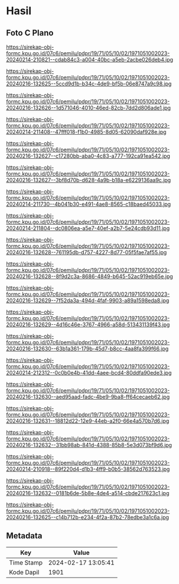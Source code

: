 # Hasil

## Foto C Plano

https://sirekap-obj-formc.kpu.go.id/07c6/pemilu/pdpr/19/71/05/10/02/1971051002023-20240214-210821--cdab84c3-a004-40bc-a5eb-2acbe026deb4.jpg

https://sirekap-obj-formc.kpu.go.id/07c6/pemilu/pdpr/19/71/05/10/02/1971051002023-20240216-132625--5ccd9d1b-b34c-4de9-bf5b-06e8747a9c98.jpg

https://sirekap-obj-formc.kpu.go.id/07c6/pemilu/pdpr/19/71/05/10/02/1971051002023-20240216-132626--1d571046-4010-46ed-82cb-7dd2d806ade1.jpg

https://sirekap-obj-formc.kpu.go.id/07c6/pemilu/pdpr/19/71/05/10/02/1971051002023-20240214-211408--47fff018-f1b0-4985-8d05-62090daf928e.jpg

https://sirekap-obj-formc.kpu.go.id/07c6/pemilu/pdpr/19/71/05/10/02/1971051002023-20240216-132627--c17280bb-aba0-4c83-a777-192ca91ea542.jpg

https://sirekap-obj-formc.kpu.go.id/07c6/pemilu/pdpr/19/71/05/10/02/1971051002023-20240216-132627--3bf8d70b-d628-4a9b-b18a-e6229136aa9c.jpg

https://sirekap-obj-formc.kpu.go.id/07c6/pemilu/pdpr/19/71/05/10/02/1971051002023-20240214-211730--4b041b30-e491-4ae8-8565-c18baed45033.jpg

https://sirekap-obj-formc.kpu.go.id/07c6/pemilu/pdpr/19/71/05/10/02/1971051002023-20240214-211804--dc0806ea-a5e7-40ef-a2b7-5e24cdb93d11.jpg

https://sirekap-obj-formc.kpu.go.id/07c6/pemilu/pdpr/19/71/05/10/02/1971051002023-20240216-132628--761195db-d757-4227-8d77-05f5fae7af55.jpg

https://sirekap-obj-formc.kpu.go.id/07c6/pemilu/pdpr/19/71/05/10/02/1971051002023-20240216-132628--8f9d2c3a-8686-4849-b645-52ac919eb65e.jpg

https://sirekap-obj-formc.kpu.go.id/07c6/pemilu/pdpr/19/71/05/10/02/1971051002023-20240216-132629--7f52da3a-494d-4faf-9903-a89a1598eda8.jpg

https://sirekap-obj-formc.kpu.go.id/07c6/pemilu/pdpr/19/71/05/10/02/1971051002023-20240216-132629--4d16c46e-3767-4966-a58d-513431139f43.jpg

https://sirekap-obj-formc.kpu.go.id/07c6/pemilu/pdpr/19/71/05/10/02/1971051002023-20240216-132630--63b1a361-179b-45d7-b8cc-4aa8fa399f66.jpg

https://sirekap-obj-formc.kpu.go.id/07c6/pemilu/pdpr/19/71/05/10/02/1971051002023-20240214-212312--0c0b0e4b-41dd-4aee-bcd4-80ddfa90ede3.jpg

https://sirekap-obj-formc.kpu.go.id/07c6/pemilu/pdpr/19/71/05/10/02/1971051002023-20240216-132630--aed95aad-fadc-4be9-9ba8-ff64cecaeb62.jpg

https://sirekap-obj-formc.kpu.go.id/07c6/pemilu/pdpr/19/71/05/10/02/1971051002023-20240216-132631--18812d22-12e9-44eb-a2f0-66e4a570b7d6.jpg

https://sirekap-obj-formc.kpu.go.id/07c6/pemilu/pdpr/19/71/05/10/02/1971051002023-20240216-132632--31bb98ab-841d-4388-85b8-5e3d073bf9d6.jpg

https://sirekap-obj-formc.kpu.go.id/07c6/pemilu/pdpr/19/71/05/10/02/1971051002023-20240214-210918--89f220d4-d1b3-4ff9-b0b5-38562d763523.jpg

https://sirekap-obj-formc.kpu.go.id/07c6/pemilu/pdpr/19/71/05/10/02/1971051002023-20240216-132632--0181b6de-5b8e-4de4-a514-cbde217623c1.jpg

https://sirekap-obj-formc.kpu.go.id/07c6/pemilu/pdpr/19/71/05/10/02/1971051002023-20240216-132625--c14b712b-e234-4f2a-87b2-78edbe3a1c6a.jpg


## Metadata

| Key        | Value               |
| ---------- | ------------------- |
| Time Stamp | 2024-02-17 13:05:41 |
| Kode Dapil | 1901                |



